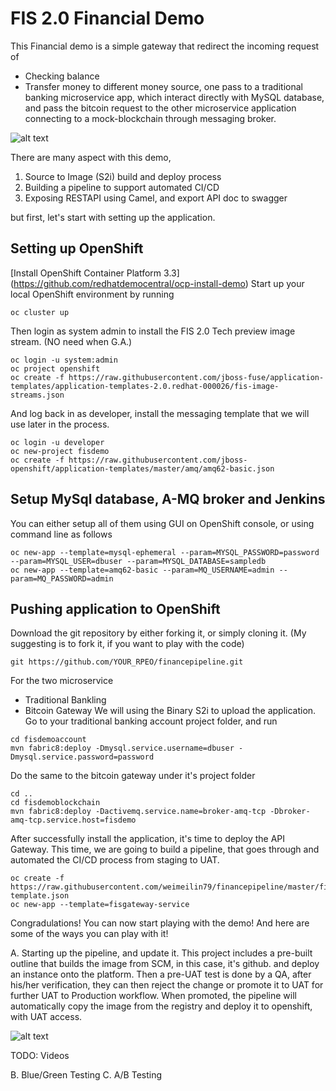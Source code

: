 # FIS 2.0 Financial Demo

This Financial demo is a simple gateway that redirect the incoming request of 
 - Checking balance
 - Transfer money 
to different money source, one pass to a traditional banking microservice app, which interact directly with MySQL database, and pass the bitcoin request to the other microservice application connecting to a mock-blockchain through messaging broker. 

![alt text](images/outline.png "outline")

There are many aspect with this demo, 
1. Source to Image (S2i) build and deploy process
2. Building a pipeline to support automated CI/CD
3. Exposing RESTAPI using Camel, and export API doc to swagger

but first, let's start with setting up the application. 

## Setting up OpenShift 
[Install OpenShift Container Platform 3.3] (https://github.com/redhatdemocentral/ocp-install-demo) 
Start up your local OpenShift environment by running 
	
```
oc cluster up
```

Then login as system admin to install the FIS 2.0 Tech preview image stream. (NO need when G.A.)
	
```
oc login -u system:admin
oc project openshift
oc create -f https://raw.githubusercontent.com/jboss-fuse/application-templates/application-templates-2.0.redhat-000026/fis-image-streams.json
```

And log back in as developer, install the messaging template that we will use later in the process. 

	
```
oc login -u developer
oc new-project fisdemo
oc create -f https://raw.githubusercontent.com/jboss-openshift/application-templates/master/amq/amq62-basic.json
```

## Setup MySql database, A-MQ broker and Jenkins 

You can either setup all of them using GUI on OpenShift console, or using command line as follows

	
```
oc new-app --template=mysql-ephemeral --param=MYSQL_PASSWORD=password --param=MYSQL_USER=dbuser --param=MYSQL_DATABASE=sampledb
oc new-app --template=amq62-basic --param=MQ_USERNAME=admin --param=MQ_PASSWORD=admin
```
## Pushing application to OpenShift 
Download the git repository by either forking it, or simply cloning it. 
(My suggesting is to fork it, if you want to play with the code)
	
```
git https://github.com/YOUR_RPEO/financepipeline.git
```
For the two microservice 
 - Traditional Bankling
 - Bitcoin Gateway
We will using the Binary S2i to upload the application. 
Go to your traditional banking account project folder, and run

	
```
cd fisdemoaccount
mvn fabric8:deploy -Dmysql.service.username=dbuser -Dmysql.service.password=password
```

Do the same to the bitcoin gateway under it's project folder 

	
```
cd ..
cd fisdemoblockchain
mvn fabric8:deploy -Dactivemq.service.name=broker-amq-tcp -Dbroker-amq-tcp.service.host=fisdemo
```

After successfully install the application, it's time to deploy the API Gateway. This time, we are going to build a pipeline, that goes through and automated the CI/CD process from staging to UAT. 

	
```
oc create -f https://raw.githubusercontent.com/weimeilin79/financepipeline/master/fisdemo-template.json
oc new-app --template=fisgateway-service
```
Congradulations! You can now start playing with the demo! 
And here are some of the ways you can play with it! 

A. Starting up the pipeline, and update it. 
This project includes a pre-built outline that builds the image from SCM, in this case, it's github. and deploy an instance onto the platform. Then a pre-UAT test is done by a QA, after his/her verification, they can then reject the change or promote it to UAT for further UAT to Production workflow. When promoted, the pipeline will automatically copy the image from the registry and deploy it to openshift, with UAT access. 

![alt text](images/pipeline.png "pipeline")

TODO: Videos

B. Blue/Green Testing 
C. A/B Testing



